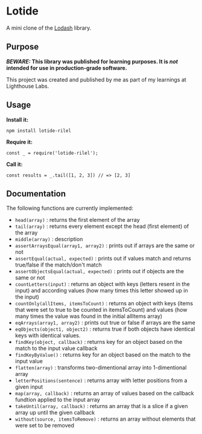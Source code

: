 # Lotide

A mini clone of the [Lodash](https://lodash.com) library.

## Purpose

**_BEWARE:_ This library was published for learning purposes. It is _not_ intended for use in production-grade software.**

This project was created and published by me as part of my learnings at Lighthouse Labs. 

## Usage

**Install it:**

`npm install lotide-rilel`

**Require it:**

`const _ = require('lotide-rilel');`

**Call it:**

`const results = _.tail([1, 2, 3]) // => [2, 3]`

## Documentation

The following functions are currently implemented:

* `head(array)` : returns the first element of the array
* `tail(array)` : returns every element except the head (first element) of the array
* `middle(array)` : description
* `assertArraysEqual(array1, array2)` : prints out if arrays are the same or not
* `assertEqual(actual, expected)` : prints out if values match and returns true/false if the match/don't match
* `assertObjectsEqual(actual, expected)` : prints out if objects are the same or not
* `countLetters(input)` : returns an object with keys (letters resent in the input) and according values (how many times this letter showed up in the input)
* `countOnly(allItems, itemsToCount)` : returns an object with keys (items that were set to true to be counted in itemsToCount) and values (how many times the value was found in the initial allItems array)
* `eqArrays(array1, array2)` : prints out true or false if arrays are the same
* `eqObjects(object1, object2)` : returns true if both objects have identical keys with identical values.
* `findKey(object, callback)` : returns key for an object based on the match to the input value callback
* `findKeyByValue()` : returns key for an object based on the match to the input value 
* `flatten(array)` : transforms two-dimentional array into 1-dimentional array
* `letterPositions(sentence)` : returns array with letter positions from a given input
* `map(array, callback)` : returns an array of values based on the callback fundtion applied to the input array
* `takeUntil(array, callback)` : returns an array that is a slice if a given array up until the given callback
* `without(source, itemsToRemove)` : returns an array without elements that were set to be removed